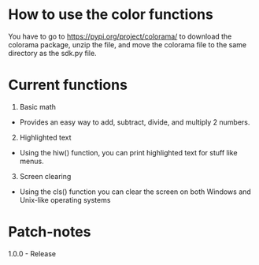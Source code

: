 # How to use the color functions

You have to go to https://pypi.org/project/colorama/ to download the colorama package, unzip the file, and move the colorama file to the same directory as the sdk.py file.

# Current functions

1. Basic math
  - Provides an easy way to add, subtract, divide, and multiply 2 numbers.

2. Highlighted text
  - Using the hiw() function, you can print highlighted text for stuff like menus.

3. Screen clearing
  - Using the cls() function you can clear the screen on both Windows and Unix-like operating systems

# Patch-notes

1.0.0 - Release
